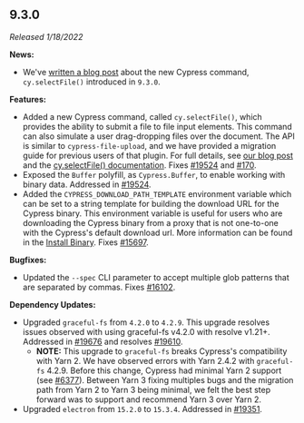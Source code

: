 ## 9.3.0

_Released 1/18/2022_

**News:**

- We've
  [written a blog post](https://cypress.io/blog/2022/01/18/uploading-files-with-selectfile/)
  about the new Cypress command, `cy.selectFile()` introduced in `9.3.0`.

**Features:**

- Added a new Cypress command, called `cy.selectFile()`, which provides the
  ability to submit a file to file input elements. This command can also
  simulate a user drag-dropping files over the document. The API is similar to
  `cypress-file-upload`, and we have provided a migration guide for previous
  users of that plugin. For full details, see
  [our blog post](https://cypress.io/blog/2022/01/18/uploading-files-with-selectfile/)
  and the
  [cy.selectFile() documentation](https://docs.cypress.io/api/commands/selectfile).
  Fixes [#19524](https://github.com/cypress-io/cypress/issues/19524) and
  [#170](https://github.com/cypress-io/cypress/issues/170).
- Exposed the `Buffer` polyfill, as `Cypress.Buffer`, to enable working with
  binary data. Addressed in
  [#19524](https://github.com/cypress-io/cypress/issues/19524).
- Added the `CYPRESS_DOWNLOAD_PATH_TEMPLATE` environment variable which can be
  set to a string template for building the download URL for the Cypress binary.
  This environment variable is useful for users who are downloading the Cypress
  binary from a proxy that is not one-to-one with the Cypress's default download
  url. More information can be found in the
  [Install Binary](guides/getting-started/installing-cypress#Install-binary).
  Fixes [#15697](https://github.com/cypress-io/cypress/issues/15697).

**Bugfixes:**

- Updated the `--spec` CLI parameter to accept multiple glob patterns that are
  separated by commas. Fixes
  [#16102](https://github.com/cypress-io/cypress/issues/16102).

**Dependency Updates:**

- Upgraded `graceful-fs` from `4.2.0` to `4.2.9`. This upgrade resolves issues
  observed with using graceful-fs v4.2.0 with resolve v1.21+. Addressed in
  [#19676](https://github.com/cypress-io/cypress/issues/19676) and resolves
  [#19610](https://github.com/cypress-io/cypress/pull/19610).
  - **NOTE:** This upgrade to `graceful-fs` breaks Cypress's compatibility with
    Yarn 2. We have observed errors with Yarn 2.4.2 with `graceful-fs` 4.2.9.
    Before this change, Cypress had minimal Yarn 2 support (see
    [#6377](https://github.com/cypress-io/cypress/issues/6377)). Between Yarn 3
    fixing multiples bugs and the migration path from Yarn 2 to Yarn 3 being
    minimal, we felt the best step forward was to support and recommend Yarn 3
    over Yarn 2.
- Upgraded `electron` from `15.2.0` to `15.3.4`. Addressed in
  [#19351](https://github.com/cypress-io/cypress/issues/19351).
